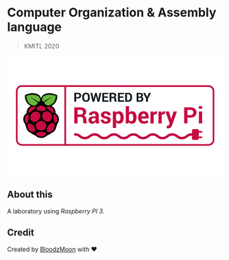 
# Computer Organization & Assembly language

> KMITL 2020

![Cover](./git-cover.png)

## About this
A laboratory using *Raspberry PI 3*.

## Credit
Created by [BloodzMoon](https://github.com/BloodzMoon/) with ❤
